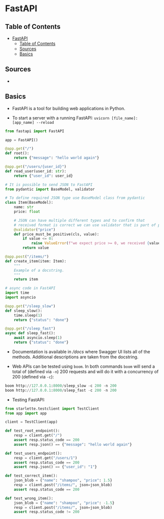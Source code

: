 # FastAPI

## Table of Contents

- [FastAPI](#fastapi)
  - [Table of Contents](#table-of-contents)
  - [Sources](#sources)
  - [Basics](#basics)

## Sources

- []()

## Basics

- FastAPI is a tool for building web applications in Python.

- To start a server with a running FastAPI: ```uvicorn [file_name]:[app_name] --reload```

```python
from fastapi import FastAPI

app = FastAPI()

@app.get("/")
def root():
    return {"message": "hello world again"}

@app.get("/users/{user_id}")
def read_user(user_id: str):
    return {"user_id": user_id}

# It is possible to send JSON to FastAPI
from pydantic import BaseModel, validator

# To define required JSON type use BaseModel class from pydantic
class Item(BaseModel):
    name: str
    price: float

    # JSON can have multiple different types and to confirm that
    # received format is correct we can use validator that is part of pydantic
    @validator("price")
    def price_must_be_positive(cls, value):
        if value <= 0:
            raise ValueError(f"we expect price >= 0, we received {value}")
        return value

@app.post("/items/")
def create_item(item: Item):
    """
    Example of a docstring.
    """
    return item

# async code in FastAPI
import time
import asyncio

@app.get("/sleep_slow")
def sleep_slow():
    time.sleep(1)
    return {"status": "done"}

@app.get("/sleep_fast")
async def sleep_fast():
    await asyncio.sleep(1)
    return {"status": "done"}


```

- Documentation is available in */docs* where Swagger UI lists all of the methods. Additional descriptions are taken from the docstring.

- Web APIs can be tested using ```boom```. In both commands ```boom``` will send a total of (defined via ```-n```) 200 requests and will do it with a concurrency of 200 (defined via ```-c```):

```python
boom http://127.0.0.1:8000/sleep_slow -c 200 -n 200
boom http://127.0.0.1:8000/sleep_fast -c 200 -n 200
```

- Testing FastAPI:

```python
from starlette.testclient import TestClient
from app import app

client = TestClient(app)

def test_root_endpoint():
    resp = client.get("/")
    assert resp.status_code == 200
    assert resp.json() == {"message": "hello world again"}

def test_users_endpoint():
    resp = client.get("/users/1")
    assert resp.status_code == 200
    assert resp.json() == {"user_id": "1"}

def test_correct_item():
    json_blob = {"name": "shampoo", "price": 1.5}
    resp = client.post("/items/", json=json_blob)
    assert resp.status_code == 200

def test_wrong_item():
    json_blob = {"name": "shampoo", "price": -1.5}
    resp = client.post("/items/", json=json_blob)
    assert resp.status_code != 200
```